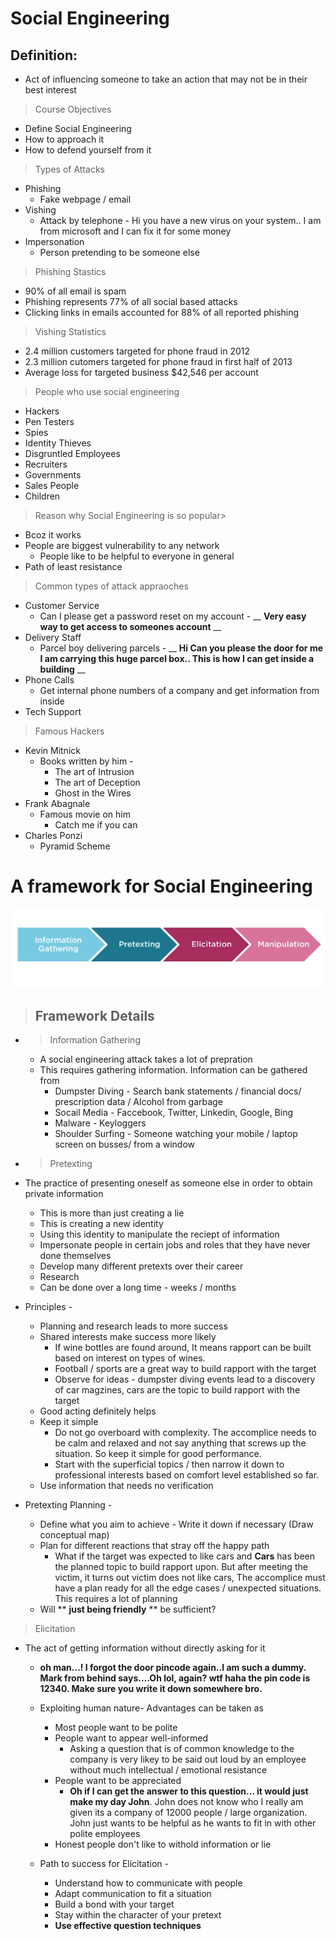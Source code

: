 # Social Engineering
## Definition:
* Act of influencing someone to take an action that may not be in their best interest

> Course Objectives
* Define Social Engineering
* How to approach it
* How to defend yourself from it


> Types of Attacks
* Phishing
    * Fake webpage / email
* Vishing
    * Attack by telephone - Hi you have a new virus on your system.. I am from microsoft and I can fix it for some money
* Impersonation
    * Person pretending to be someone else


> Phishing Stastics
* 90% of all email is spam
* Phishing represents 77% of all social based attacks
* Clicking links in emails accounted for 88% of all reported phishing


> Vishing Statistics
* 2.4 million customers targeted for phone fraud in 2012
* 2.3 million cutomers targeted for phone fraud in first half of 2013
* Average loss for targeted business $42,546 per account

> People who use social engineering
* Hackers
* Pen Testers
* Spies
* Identity Thieves
* Disgruntled Employees
* Recruiters
* Governments
* Sales People
* Children

>  Reason why Social Engineering is so popular>
* Bcoz it works
* People are biggest vulnerability to any network
    * People like to be helpful to everyone in general
* Path of least resistance


> Common types of attack appraoches
* Customer Service
    * Can I please get a password reset on my account -  __ **Very easy way to get access to someones account** __ 
* Delivery Staff
    * Parcel boy delivering parcels - __ **Hi Can you please the door for me I am carrying this huge parcel box.. This is how I can get inside a building** __
* Phone Calls
    * Get internal phone numbers of a company and get information from inside
* Tech Support  


> Famous Hackers
* Kevin Mitnick
    * Books written by him - 
        * The art of Intrusion
        * The art of Deception
        * Ghost in the Wires
* Frank Abagnale
    * Famous movie on him 
        * Catch me if you can
* Charles Ponzi
    * Pyramid Scheme



# A framework for Social Engineering
![Framework](./images/framework.PNG)

> ## Framework Details
* > Information Gathering
    * A social engineering attack takes a lot of prepration
    * This requires gathering information. Information can be gathered from 
        * Dumpster Diving - Search bank statements / financial docs/ prescription data / Alcohol from garbage 
        * Socail Media - Faccebook, Twitter, Linkedin, Google, Bing
        * Malware - Keyloggers
        * Shoulder Surfing - Someone watching your mobile / laptop screen on busses/ from a window
* > Pretexting
*  The practice of presenting oneself as someone else in order to obtain private information
    * This is more than just creating a lie
    * This is creating a new identity
    * Using this identity to manipulate the reciept of information
    * Impersonate people in certain jobs and roles that they have never done themselves
    * Develop many different pretexts over their career 
    * Research
    * Can be done over a long time - weeks / months

* Principles - 
    * Planning and research leads to more success
    * Shared interests make success more likely
        * If wine bottles are found around, It means rapport can be built based on interest on types of wines.
        * Football / sports are a great way to build rapport with the target
        * Observe for ideas - dumpster diving events lead to a discovery of car magzines, cars are the topic to build rapport with the target
    * Good acting definitely helps
    * Keep it simple
        * Do not go overboard with complexity. The accomplice needs to be calm and relaxed and not say anything that screws up the situation. So keep it simple for good performance.
        * Start with the superficial topics / then narrow it down to professional interests based on comfort level established so far.
    * Use information that needs no verification

* Pretexting Planning - 
    * Define what you aim to achieve - Write it down if necessary (Draw conceptual map)
    * Plan for different reactions that stray off the happy path
        * What if the target was expected to like cars and **Cars** has been the planned topic to build rapport upon. But after meeting the victim, it turns out victim does not like cars, The accomplice must have a plan ready for all the edge cases / unexpected situations. This requires a lot of planning
    * Will ** __just being friendly__ ** be sufficient?

> Elicitation
* The act of getting information without directly asking for it
    * __oh man...! I forgot the door pincode again..I am such a dummy. Mark from behind says....Oh lol, again? wtf haha the pin code is 12340. Make sure you write it down somewhere bro.__
    * Exploiting human nature-  Advantages can be taken as
        * Most people want to be polite
        * People want to appear well-informed
            * Asking a question that is of common knowledge to the company is very likey to be said out loud by an employee without much intellectual / emotional resistance 
        * People want to be appreciated
            * __Oh if I can get the answer to this question... it would just make my day John__. John does not know who I really am given its a company of 12000 people / large organization. John just wants to be helpful as he wants to fit in with other polite employees
        * Honest people don't like to withold information or lie
    
    * Path to success for Elicitation - 
        * Understand how to communicate with people
        * Adapt communication to fit a situation
        * Build a bond with your target
        * Stay within the character of your pretext
        * __Use effective question techniques__